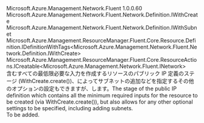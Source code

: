 <Type Name="IWithCreateAndSubnet" FullName="Microsoft.Azure.Management.Network.Fluent.Network.Definition.IWithCreateAndSubnet">
  <TypeSignature Language="C#" Value="public interface IWithCreateAndSubnet : Microsoft.Azure.Management.Network.Fluent.Network.Definition.IWithCreate, Microsoft.Azure.Management.Network.Fluent.Network.Definition.IWithSubnet, Microsoft.Azure.Management.ResourceManager.Fluent.Core.Resource.Definition.IDefinitionWithTags&lt;Microsoft.Azure.Management.Network.Fluent.Network.Definition.IWithCreate&gt;, Microsoft.Azure.Management.ResourceManager.Fluent.Core.ResourceActions.ICreatable&lt;Microsoft.Azure.Management.Network.Fluent.INetwork&gt;" />
  <TypeSignature Language="ILAsm" Value=".class public interface auto ansi abstract IWithCreateAndSubnet implements class Microsoft.Azure.Management.Network.Fluent.Network.Definition.IWithCreate, class Microsoft.Azure.Management.Network.Fluent.Network.Definition.IWithSubnet, class Microsoft.Azure.Management.ResourceManager.Fluent.Core.Resource.Definition.IDefinitionWithTags`1&lt;class Microsoft.Azure.Management.Network.Fluent.Network.Definition.IWithCreate&gt;, class Microsoft.Azure.Management.ResourceManager.Fluent.Core.ResourceActions.ICreatable`1&lt;class Microsoft.Azure.Management.Network.Fluent.INetwork&gt;, class Microsoft.Azure.Management.ResourceManager.Fluent.Core.ResourceActions.IIndexable" />
  <TypeSignature Language="DocId" Value="T:Microsoft.Azure.Management.Network.Fluent.Network.Definition.IWithCreateAndSubnet" />
  <TypeSignature Language="VB.NET" Value="Public Interface IWithCreateAndSubnet&#xA;Implements ICreatable(Of INetwork), IDefinitionWithTags(Of IWithCreate), IWithCreate, IWithSubnet" />
  <TypeSignature Language="F#" Value="type IWithCreateAndSubnet = interface&#xA;    interface IWithCreate&#xA;    interface ICreatable&lt;INetwork&gt;&#xA;    interface IIndexable&#xA;    interface IDefinitionWithTags&lt;IWithCreate&gt;&#xA;    interface IWithSubnet" />
  <AssemblyInfo>
    <AssemblyName>Microsoft.Azure.Management.Network.Fluent</AssemblyName>
    <AssemblyVersion>1.0.0.60</AssemblyVersion>
  </AssemblyInfo>
  <Interfaces>
    <Interface>
      <InterfaceName>Microsoft.Azure.Management.Network.Fluent.Network.Definition.IWithCreate</InterfaceName>
    </Interface>
    <Interface>
      <InterfaceName>Microsoft.Azure.Management.Network.Fluent.Network.Definition.IWithSubnet</InterfaceName>
    </Interface>
    <Interface>
      <InterfaceName>Microsoft.Azure.Management.ResourceManager.Fluent.Core.Resource.Definition.IDefinitionWithTags&lt;Microsoft.Azure.Management.Network.Fluent.Network.Definition.IWithCreate&gt;</InterfaceName>
    </Interface>
    <Interface>
      <InterfaceName>Microsoft.Azure.Management.ResourceManager.Fluent.Core.ResourceActions.ICreatable&lt;Microsoft.Azure.Management.Network.Fluent.INetwork&gt;</InterfaceName>
    </Interface>
  </Interfaces>
  <Docs>
    <summary>
            <span data-ttu-id="bc956-101">含むすべての最低限必要な入力を作成するリソースのパブリック IP 定義のステージ (WithCreate.create())、によってサブネットの追加などを指定するその他のオプションの設定もできますが、します。</span><span class="sxs-lookup"><span data-stu-id="bc956-101">The stage of the public IP definition which contains all the minimum required inputs for the resource to be created (via  WithCreate.create()), but also allows for any other optional settings to be specified, including adding subnets.</span></span>
            </summary>
    <remarks>To be added.</remarks>
  </Docs>
  <Members />
</Type>